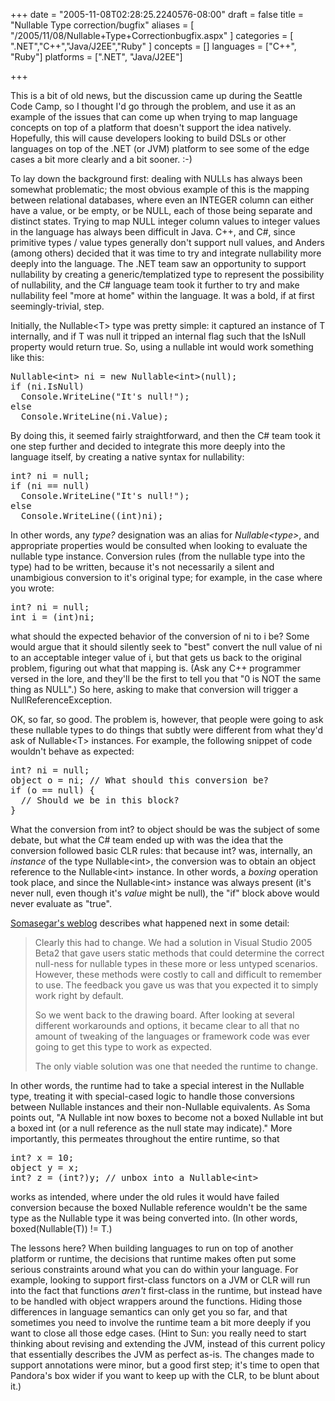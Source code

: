 +++
date = "2005-11-08T02:28:25.2240576-08:00"
draft = false
title = "Nullable Type correction/bugfix"
aliases = [
	"/2005/11/08/Nullable+Type+Correctionbugfix.aspx"
]
categories = [
	".NET","C++","Java/J2EE","Ruby"
]
concepts = []
languages = ["C++", "Ruby"]
platforms = [".NET", "Java/J2EE"]
 
+++
<p>This is a bit of old news, but the discussion came up during the Seattle Code Camp, so I thought I'd go through the problem, and use it as an example of the issues that can come up when trying to map language concepts on top of a platform that doesn't support the idea natively. Hopefully, this will cause developers looking to build DSLs or other languages on top of the .NET (or JVM) platform to see some of the edge cases a bit more clearly and a bit sooner. :-)</p>

<p>To lay down the background first: dealing with NULLs has always been somewhat problematic; the most obvious example of this is the mapping between relational databases, where even an INTEGER column can either have a value, or be empty, or be NULL, each of those being separate and distinct states. Trying to map NULL integer column values to integer values in the language has always been difficult in Java. C++, and C#, since primitive types / value types generally don't support null values, and Anders (among others) decided that it was time to try and integrate nullability more deeply into the language. The .NET team saw an opportunity to support nullability by creating a generic/templatized type to represent the possibility of nullability, and the C# language team took it further to try and make nullability feel "more at home" within the language. It was a bold, if at first seemingly-trivial, step.</p>

<p>Initially, the Nullable&lt;T> type was pretty simple: it captured an instance of T internally, and if T was null it tripped an internal flag such that the IsNull property would return true. So, using a nullable int would work something like this:
<pre>
Nullable&lt;int> ni = new Nullable&lt;int>(null);
if (ni.IsNull)
  Console.WriteLine("It's null!");
else
  Console.WriteLine(ni.Value);
</pre>
By doing this, it seemed fairly straightforward, and then the C# team took it one step further and decided to integrate this more deeply into the language itself, by creating a native syntax for nullability:
<pre>
int? ni = null;
if (ni == null)
  Console.WriteLine("It's null!");
else
  Console.WriteLine((int)ni);
</pre>
In other words, any <i>type?</i> designation was an alias for <i>Nullable&lt;type></i>, and appropriate properties would be consulted when looking to evaluate the nullable type instance. Conversion rules (from the nullable type into the type) had to be written, because it's not necessarily a silent and unambigious conversion to it's original type; for example, in the case where you wrote:
<pre>
int? ni = null;
int i = (int)ni;
</pre>
what should the expected behavior of the conversion of ni to i be? Some would argue that it should silently seek to "best" convert the null value of ni to an acceptable integer value of i, but that gets us back to the original problem, figuring out what that mapping is. (Ask any C++ programmer versed in the lore, and they'll be the first to tell you that "0 is NOT the same thing as NULL".) So here, asking to make that conversion will trigger a NullReferenceException.</p>

<p>OK, so far, so good. The problem is, however, that people were going to ask these nullable types to do things that subtly were different from what they'd ask of Nullable&lt;T> instances. For example, the following snippet of code wouldn't behave as expected:
<pre>
int? ni = null;
object o = ni; // What should this conversion be?
if (o == null) {
  // Should we be in this block?
}
</pre>
What the conversion from int? to object should be was the subject of some debate, but what the C# team ended up with was the idea that the conversion followed basic CLR rules: that because int? was, internally, an <i>instance</i> of the type Nullable&lt;int>, the conversion was to obtain an object reference to the Nullable&lt;int> instance. In other words, a <i>boxing</i> operation took place, and since the Nullable&lt;int> instance was always present (it's never null, even though it's <i>value</i> might be null), the "if" block above would never evaluate as "true".</p>

<p><a href="http://blogs.msdn.com/somasegar/archive/2005/08/11/450640.aspx" target="_blank">Somasegar's weblog</a> describes what happened next in some detail:
<blockquote>
Clearly this had to change. We had a solution in Visual Studio 2005 Beta2 that gave users static methods that could determine the correct null-ness for nullable types in these more or less untyped scenarios. However, these methods were costly to call and difficult to remember to use. The feedback you gave us was that you expected it to simply work right by default. 
<p>So we went back to the drawing board. After looking at several different workarounds and options, it became clear to all that no amount of tweaking of the languages or framework code was ever going to get this type to work as expected. </p>
The only viable solution was one that needed the runtime to change.
</blockquote>
In other words, the runtime had to take a special interest in the Nullable type, treating it with special-cased logic to handle those conversions between Nullable instances and their non-Nullable equivalents. As Soma points out, "A Nullable int now boxes to become not a boxed Nullable int but a boxed int (or a null reference as the null state may indicate)." More importantly, this permeates throughout the entire runtime, so that
<pre>
int? x = 10;
object y = x;
int? z = (int?)y; // unbox into a Nullable&lt;int>
</pre>
works as intended, where under the old rules it would have failed conversion because the boxed Nullable reference wouldn't be the same type as the Nullable type it was being converted into. (In other words, boxed(Nullable(T)) != T.)</p>

<p>The lessons here? When building languages to run on top of another platform or runtime, the decisions that runtime makes often put some serious constraints around what you can do within your language. For example, looking to support first-class functors on a JVM or CLR will run into the fact that functions <i>aren't</i> first-class in the runtime, but instead have to be handled with object wrappers around the functions. Hiding those differences in language semantics can only get you so far, and that sometimes you need to involve the runtime team a bit more deeply if you want to close all those edge cases. (Hint to Sun: you really need to start thinking about revising and extending the JVM, instead of this current policy that essentially describes the JVM as perfect as-is. The changes made to support annotations were minor, but a good first step; it's time to open that Pandora's box wider if you want to keep up with the CLR, to be blunt about it.)</p>
 
